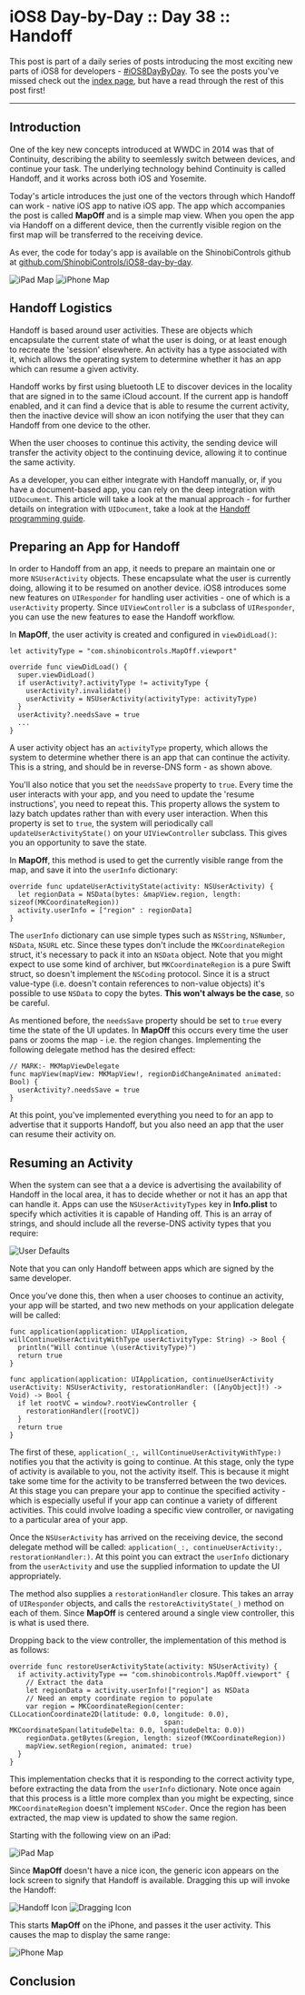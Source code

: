 # iOS8 Day-by-Day :: Day 38 :: Handoff

This post is part of a daily series of posts introducing the most exciting new
parts of iOS8 for developers - [#iOS8DayByDay](https://twitter.com/search?q=%23iOS8DayByDay).
To see the posts you've missed check out the [index page](http://shinobicontrols.com/iOS8DayByDay),
but have a read through the rest of this post first!

---

## Introduction

One of the key new concepts introduced at WWDC in 2014 was that of Continuity,
describing the ability to seemlessly switch between devices, and continue your
task. The underlying technology behind Continuity is called Handoff, and it
works across both iOS and Yosemite.

Today's article introduces the just one of the vectors through which Handoff can
work - native iOS app to native iOS app. The app which accompanies the post is
called __MapOff__ and is a simple map view. When you open the app via Handoff on
a different device, then the currently visible region on the first map will be
transferred to the receiving device.

As ever, the code for today's app is available on the ShinobiControls github at
[github.com/ShinobiControls/iOS8-day-by-day](https://github.com/ShinobiControls/iOS8-day-by-day).

![iPad Map](assets/ipad_map.png)
![iPhone Map](assets/iphone_map.png)

## Handoff Logistics

Handoff is based around user activities. These are objects which encapsulate the
current state of what the user is doing, or at least enough to recreate the 
'session' elsewhere. An activity has a type associated with it, which allows the
operating system to determine whether it has an app which can resume a given
activity.

Handoff works by first using bluetooth LE to discover devices in the locality
that are signed in to the same iCloud account. If the current app is handoff
enabled, and it can find a device that is able to resume the current activity,
then the inactive device will show an icon notifying the user that they can
Handoff from one device to the other.

When the user chooses to continue this activity, the sending device will
transfer the activity object to the continuing device, allowing it to continue
the same activity.

As a developer, you can either integrate with Handoff manually, or, if you have
a document-based app, you can rely on the deep integration with `UIDocument`.
This article will take a look at the manual approach - for further details on
integration with `UIDocument`, take a look at the 
[Handoff programming guide](https://developer.apple.com/library/ios/documentation/UserExperience/Conceptual/Handoff/HandoffFundamentals/HandoffFundamentals.html#//apple_ref/doc/uid/TP40014338-CH3-SW1).


## Preparing an App for Handoff

In order to Handoff from an app, it needs to prepare an maintain one or more
`NSUserActivity` objects. These encapsulate what the user is currently doing,
allowing it to be resumed on another device. iOS8 introduces some new features
on `UIResponder` for handling user activities - one of which is a `userActivity`
property. Since `UIViewController` is a subclass of `UIResponder`, you can use
the new features to ease the Handoff workflow.

In __MapOff__, the user activity is created and configured in `viewDidLoad()`:

    let activityType = "com.shinobicontrols.MapOff.viewport"
    
    override func viewDidLoad() {
      super.viewDidLoad()
      if userActivity?.activityType != activityType {
        userActivity?.invalidate()
        userActivity = NSUserActivity(activityType: activityType)
      }
      userActivity?.needsSave = true
      ...
    }

A user activity object has an `activityType` property, which allows the system
to determine whether there is an app that can continue the activity. This is a
string, and should be in reverse-DNS form - as shown above.

You'll also notice that you set the `needsSave` property to `true`. Every time
the user interacts with your app, and you need to update the 'resume
instructions', you need to repeat this. This property allows the system to
lazy batch updates rather than with every user interaction. When this property
is set to `true`, the system will periodically call `updateUserActivityState()`
on your `UIViewController` subclass. This gives you an opportunity to save the
state.

In __MapOff__, this method is used to get the currently visible range from the
map, and save it into the `userInfo` dictionary:

    override func updateUserActivityState(activity: NSUserActivity) {
      let regionData = NSData(bytes: &mapView.region, length: sizeof(MKCoordinateRegion))
      activity.userInfo = ["region" : regionData]
    }

The `userInfo` dictionary can use simple types such as `NSString`, `NSNumber`,
`NSData`, `NSURL` etc. Since these types don't include the `MKCoordinateRegion`
struct, it's necessary to pack it into an `NSData` object. Note that you might
expect to use some kind of archiver, but `MKCoordinateRegion` is a pure Swift
struct, so doesn't implement the `NSCoding` protocol. Since it is a struct
value-type (i.e. doesn't contain references to non-value objects) it's possible
to use `NSData` to copy the bytes. __This won't always be the case__, so be
careful.

As mentioned before, the `needsSave` property should be set to `true` every time
the state of the UI updates. In __MapOff__ this occurs every time the user pans
or zooms the map - i.e. the region changes. Implementing the following delegate
method has the desired effect:

    // MARK:- MKMapViewDelegate
    func mapView(mapView: MKMapView!, regionDidChangeAnimated animated: Bool) {
      userActivity?.needsSave = true
    }

At this point, you've implemented everything you need to for an app to advertise
that it supports Handoff, but you also need an app that the user can resume
their activity on.

## Resuming an Activity

When the system can see that a a device is advertising the availability of
Handoff in the local area, it has to decide whether or not it has an app that
can handle it. Apps can use the `NSUserActivityTypes` key in __Info.plist__ to
specify which activities it is capable of Handing off. This is an array of
strings, and should include all the reverse-DNS activity types that you require:

![User Defaults](assets/user_defaults.png)

Note that you can only Handoff between apps which are signed by the same
developer.

Once you've done this, then when a user chooses to continue an activity, your
app will be started, and two new methods on your application delegate will be
called:

    func application(application: UIApplication, willContinueUserActivityWithType userActivityType: String) -> Bool {
      println("Will continue \(userActivityType)")
      return true
    }
    
    func application(application: UIApplication, continueUserActivity userActivity: NSUserActivity, restorationHandler: ([AnyObject]!) -> Void) -> Bool {
      if let rootVC = window?.rootViewController {
        restorationHandler([rootVC])
      }
      return true
    }

The first of these, `application(_:, willContinueUserActivityWithType:)`
notifies you that the activity is going to continue. At this stage, only the
type of activity is available to you, not the activity itself. This is because
it might take some time for the activity to be transferred between the two
devices. At this stage you can prepare your app to continue the specified
activity - which is especially useful if your app can continue a variety of
different activities. This could involve loading a specific view controller, or
navigating to a particular area of your app.

Once the `NSUserActivity` has arrived on the receiving device, the second
delegate method will be called:
`application(_:, continueUserActivity:, restorationHandler:)`. At this point you
can extract the `userInfo` dictionary from the `userActivity` and use the
supplied information to update the UI appropriately.

The method also supplies a `restorationHandler` closure. This takes an array of 
`UIResponder` objects, and calls the `restoreActivityState(_)` method on each of
them. Since __MapOff__ is centered around a single view controller, this is what
is used there.

Dropping back to the view controller, the implementation of this method is as
follows:

    override func restoreUserActivityState(activity: NSUserActivity) {
      if activity.activityType == "com.shinobicontrols.MapOff.viewport" {
        // Extract the data
        let regionData = activity.userInfo!["region"] as NSData
        // Need an empty coordinate region to populate
        var region = MKCoordinateRegion(center: CLLocationCoordinate2D(latitude: 0.0, longitude: 0.0),
                                          span: MKCoordinateSpan(latitudeDelta: 0.0, longitudeDelta: 0.0))
        regionData.getBytes(&region, length: sizeof(MKCoordinateRegion))
        mapView.setRegion(region, animated: true)
      }
    }

This implementation checks that it is responding to the correct activity type,
before extracting the data from the `userInfo` dictionary. Note once again that
this process is a little more complex than you might be expecting, since
`MKCoordinateRegion` doesn't implement `NSCoder`. Once the region has been
extracted, the map view is updated to show the same region.

Starting with the following view on an iPad:

![iPad Map](assets/ipad_map.png)

Since __MapOff__ doesn't have a nice icon, the generic icon appears on the lock
screen to signify that Handoff is available. Dragging this up will invoke the
Handoff:

![Handoff Icon](assets/handoff_icon.png)
![Dragging Icon](assets/dragging_icon.png)

This starts __MapOff__ on the iPhone, and passes it the user activity. This
causes the map to display the same range:

![iPhone Map](assets/iphone_map.png)

## Conclusion



